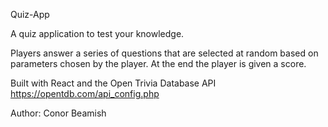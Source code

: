 Quiz-App

A quiz application to test your knowledge.

Players answer a series of questions that are selected at random based on parameters chosen by the player. At the end the player is given a score.  

Built with React and the Open Trivia Database API
https://opentdb.com/api_config.php

Author: Conor Beamish 
